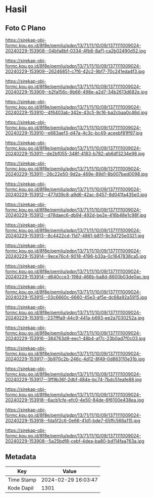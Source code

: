 # Hasil

## Foto C Plano

https://sirekap-obj-formc.kpu.go.id/8f8e/pemilu/pdpr/13/71/11/10/09/1371111009024-20240229-153908--04bfa8bf-0334-4fb8-8af1-ca2b02490d52.jpg

https://sirekap-obj-formc.kpu.go.id/8f8e/pemilu/pdpr/13/71/11/10/09/1371111009024-20240229-153909--26246851-c7f6-42c2-9bf7-70c241eda4f3.jpg

https://sirekap-obj-formc.kpu.go.id/8f8e/pemilu/pdpr/13/71/11/10/09/1371111009024-20240229-153909--b2fa156c-9b66-498e-a2d7-34b2613d682e.jpg

https://sirekap-obj-formc.kpu.go.id/8f8e/pemilu/pdpr/13/71/11/10/09/1371111009024-20240229-153910--4f6403ab-342e-43c5-9c16-ba2cbaa0c46d.jpg

https://sirekap-obj-formc.kpu.go.id/8f8e/pemilu/pdpr/13/71/11/10/09/1371111009024-20240229-153910--e683aef3-d47a-4c3c-bc49-aceebf81ff97.jpg

https://sirekap-obj-formc.kpu.go.id/8f8e/pemilu/pdpr/13/71/11/10/09/1371111009024-20240229-153911--de2bf055-348f-4183-b782-ab6df3234e98.jpg

https://sirekap-obj-formc.kpu.go.id/8f8e/pemilu/pdpr/13/71/11/10/09/1371111009024-20240229-153911--26c22e50-9d2a-469e-89d1-8b007bed0098.jpg

https://sirekap-obj-formc.kpu.go.id/8f8e/pemilu/pdpr/13/71/11/10/09/1371111009024-20240229-153912--477d39c8-a9d6-42ac-8457-8d041fa435e0.jpg

https://sirekap-obj-formc.kpu.go.id/8f8e/pemilu/pdpr/13/71/11/10/09/1371111009024-20240229-153912--d78daec6-db94-492d-be2e-416b48e1c98f.jpg

https://sirekap-obj-formc.kpu.go.id/8f8e/pemilu/pdpr/13/71/11/10/09/1371111009024-20240229-153913--8c4422cd-11d7-4861-b811-9c3d725e0321.jpg

https://sirekap-obj-formc.kpu.go.id/8f8e/pemilu/pdpr/13/71/11/10/09/1371111009024-20240229-153914--9ece76c4-9018-4198-b33a-0c1647838ca5.jpg

https://sirekap-obj-formc.kpu.go.id/8f8e/pemilu/pdpr/13/71/11/10/09/1371111009024-20240229-153914--d640cce3-198d-466b-ba8d-8600b03de0ac.jpg

https://sirekap-obj-formc.kpu.go.id/8f8e/pemilu/pdpr/13/71/11/10/09/1371111009024-20240229-153915--03c6660c-6660-45e3-af5e-dc68a92a5915.jpg

https://sirekap-obj-formc.kpu.go.id/8f8e/pemilu/pdpr/13/71/11/10/09/1371111009024-20240229-153915--237fffa9-44c9-441a-b693-ee2a7030252a.jpg

https://sirekap-obj-formc.kpu.go.id/8f8e/pemilu/pdpr/13/71/11/10/09/1371111009024-20240229-153916--384763d9-eec1-48b4-af7c-23b0ad7f0c03.jpg

https://sirekap-obj-formc.kpu.go.id/8f8e/pemilu/pdpr/13/71/11/10/09/1371111009024-20240229-153917--3b970c2b-246c-4d12-8f49-0d863110e31b.jpg

https://sirekap-obj-formc.kpu.go.id/8f8e/pemilu/pdpr/13/71/11/10/09/1371111009024-20240229-153917--3ff9b36f-2dbf-484e-bc74-7bdc51eafe88.jpg

https://sirekap-obj-formc.kpu.go.id/8f8e/pemilu/pdpr/13/71/11/10/09/1371111009024-20240229-153918--6acb1cfe-efc0-4e50-84de-6f6100e438ea.jpg

https://sirekap-obj-formc.kpu.go.id/8f8e/pemilu/pdpr/13/71/11/10/09/1371111009024-20240229-153918--fda5f2c6-0e66-41d1-bde7-65ffc566a115.jpg

https://sirekap-obj-formc.kpu.go.id/8f8e/pemilu/pdpr/13/71/11/10/09/1371111009024-20240229-153908--5a25bdf8-cebf-4dea-ba80-bd114faa763a.jpg


## Metadata

| Key        | Value               |
| ---------- | ------------------- |
| Time Stamp | 2024-02-29 16:03:47 |
| Kode Dapil | 1301                |



